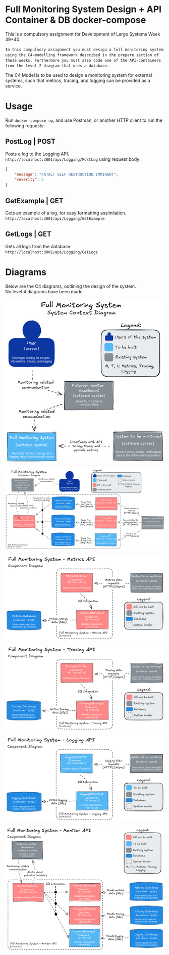 # Full Monitoring System Design + API Container & DB docker-compose
This is a compulsory assignment for Development of Large Systems Week 39+40.  

`In this compulsory assignment you must design a full monitoring system using the C4-modelling framework described in the prepare section of these weeks.
Furthermore you must also code one of the API-containers from the level 2 diagram that uses a database.`

The C4 Model is to be used to design a monitoring system for external systems, such that metrics, tracing, and logging can be provided as a service.

# Usage
Run `docker-compose up`, and use Postman, or another HTTP client to run the following requests:  

## PostLog | POST
Posts a log to the Logging API.  
`http://localhost:3001/api/Logging/PostLog` using request body:
```json
{
    "message": "FATAL! SELF DESTRUCTION IMMINENT",
    "severity": 5
}
```

## GetExample | GET
Gets an example of a log, for easy formatting assimilation.  
`http://localhost:3001/api/Logging/GetExample`  

## GetLogs | GET
Gets all logs from the database.  
`http://localhost:3001/api/Logging/GetLogs`  

# Diagrams
Below are the C4 diagrams, outlining the design of the system.  
No level 4 diagrams have been made.

<p align="center">
  <img src="img/1.png" alt="Level 1 - System Context Diagram"/>
</p>
<p align="center">
  <img src="img/2.png" alt="Level 2 - Container Diagram"/>
</p>
<p align="center">
  <img src="img/3-1.png" alt="Level 3 - Component Diagram"/>
</p>
<p align="center">
  <img src="img/3-2.png" alt="Level 3 - Component Diagram"/>
</p>
<p align="center">
  <img src="img/3-3.png" alt="Level 3 - Component Diagram"/>
</p>
<p align="center">
  <img src="img/3-4.png" alt="Level 3 - Component Diagram"/>
</p>
